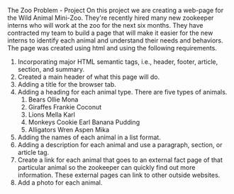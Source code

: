 
   The Zoo Problem - Project
   On this project we are creating a web-page for the Wild Animal Mini-Zoo. They're recently hired many new zookeeper interns who will work at the zoo for the next six months. They have contracted my team to build a page that will make it easier for the new interns to identify each animal and understand their needs and behaviors. The page was created using html and using the following requirements.
   
1.  Incorporating major HTML semantic tags, i.e., header, footer, article, section, and summary.
2. Created a main header of what this page will do.
3. Adding a title for the browser tab.
4. Adding  a heading for each animal type. There are five types of animals.
   1. Bears
       Ollie
       Mona
   2. Giraffes
       Frankie
       Coconut
   3. Lions
      Mella
      Karl
   4. Monkeys
     Cookie
     Earl
     Banana Pudding
   5. Alligators
      Wren
      Aspen
      Mika
5. Adding the names of each animal in a list format.
6. Adding a description for each animal and use a paragraph, section, or article tag.
7. Create a link for each animal that goes to an external fact page of that particular animal so the zookeeper can quickly find out more information. These external    pages can link to other outside websites.
8. Add a photo for each animal. 
